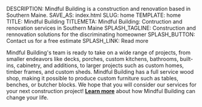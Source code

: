 DESCRIPTION: Mindful Building is a construction and renovation based in Southern Maine.
SAVE_AS: index.html
SLUG: home
TEMPLATE: home
TITLE: Mindful Building
TITLEMETA: Mindful Building: Contruction and renovation services in Southern Maine
SPLASH_TAGLINE: Construction and rennovation solutions for the discriminating homeowner
SPLASH_BUTTON: Contact us for a free estimate
SPLASH_LINK: Read more

Mindful Building's team is ready to take on a wide range of projects, from smaller endeavors like decks, porches, custom kitchens, bathrooms, built-ins, cabinetry, and additions, to larger projects such as custom homes, timber frames, and custom sheds. Mindful Building has a full service wood shop, making it possible to produce custom furniture such as tables, benches, or butcher blocks. We hope that you will consider our services for your next construction project! **[Learn more](/about/ "About Mindful Bulding")** about how Mindful Building can change your life.
